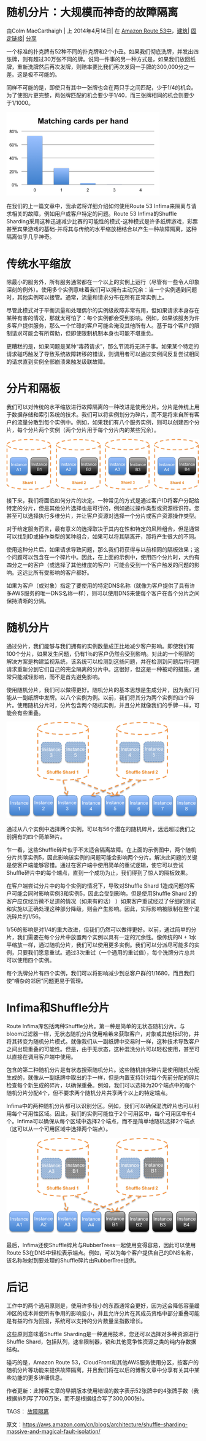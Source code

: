 # 随机分片：大规模而神奇的故障隔离

由Colm MacCarthaigh | 上 2014年4月14日| 在 [Amazon Route 53中](https://aws.amazon.com/blogs/architecture/category/networking-content-delivery/amazon-route-53/)，[建筑](https://aws.amazon.com/blogs/architecture/category/architecture/)| [固定链接](https://aws.amazon.com/blogs/architecture/shuffle-sharding-massive-and-magical-fault-isolation/)| [ 分享](https://aws.amazon.com/cn/blogs/architecture/shuffle-sharding-massive-and-magical-fault-isolation/#)

一个标准的扑克牌有52种不同的扑克牌和2个小丑。如果我们彻底洗牌，并发出四张牌，则有超过30万张不同的牌。说同一件事的另一种方式是，如果我们放回纸牌，重新洗牌然后再次发牌，则赔率要比我们再次发同一手牌的300,000分之一差。这是极不可能的。

同样不可能的是，即使只有其中一张牌也会在两只手之间匹配，少于1/4的机会。为了使图片更完整，两张牌匹配的机会要少于1/40，而三张牌相同的机会则要少于1/1000。

<img src="images/shuffle-sharding-blog-figure-1.png" alt="img" style="zoom:80%;" />

在我们的上一篇文章中，我承诺将详细介绍如何使用Route 53 Infima来隔离与请求相关的故障，例如用户或客户特定的问题。Route 53 Infima的Shuffle Sharding采用这种迅速减少比赛的可能性的模式-这种模式是许多纸牌游戏，彩票甚至宾果游戏的基础-并将其与传统的水平缩放相结合以产生一种故障隔离，这种隔离似乎几乎神奇。

# 传统水平缩放

除最小的服务外，所有服务通常都在一个以上的实例上运行（尽管有一些令人印象深刻的例外）。使用多个实例意味着我们可以拥有主动冗余：当一个实例遇到问题时，其他实例可以接管。通常，流量和请求分布在所有正常实例上。

尽管此模式对于平衡流量和处理偶尔的实例级故障非常有用，但如果请求本身存在某种有害的情况，那就太可怕了：每个实例都会受到影响。例如，如果该服务为许多客户提供服务，那么一个忙碌的客户可能会淹没其他所有人。基于每个客户的限制请求可能会有所帮助，但即使限制机制本身也可能不堪重负。

更糟糕的是，如果问题是某种“毒药请求”，那么节流将无济于事。如果某个特定的请求碰巧触发了导致系统故障转移的错误，则调用者可以通过实例间反复尝试相同的请求直到实例全部崩溃来触发级联故障。

# 分片和隔板

我们可以对传统的水平缩放进行故障隔离的一种改进是使用分片。分片是传统上用于数据存储和索引系统的技术。我们可以将实例划分为碎片，而不是将来自所有客户的流量分散到每个实例中。例如，如果我们有八个服务实例，则可以创建四个分片，每个分片两个实例（两个分片用于每个分片内的某些冗余）。

<img src="images/shuffle-sharding-blog-figure-2.png" alt="img" style="zoom:80%;" />

接下来，我们将面临如何分片的决定。一种常见的方式是通过客户ID将客户分配给特定的分片，但是其他分片选择也是可行的，例如通过操作类型或资源标识符。您甚至可以选择执行多维分片，并让客户资源对选择一个分片或客户资源操作类型。

对于给定服务而言，最有意义的选择取决于其内在性和特定的风险组合，但是通常可以找到ID或操作类型的某种组合，如果可以将其隔离开，那将产生很大的不同。

使用这种分片后，如果请求导致问题，那么我们将获得与以前相同的隔板效果；这个问题可以包含在一个碎片中。因此，在上面的示例中，使用四个分片时，大约有四分之一的客户（或选择了其他维度的客户）可能会受到一个客户触发的问题的影响。这远比所有受影响的客户都好。

如果为客户（或对象）指定了要使用的特定DNS名称（就像为客户提供了具有许多AWS服务的唯一DNS名称一样），则可以使用DNS来使每个客户在各个分片之间保持清晰的分隔。

# 随机分片

通过分片，我们能够与我们拥有的实例数量成正比地减少客户影响。即使我们有100个分片，如果发生问题，仍有1％的客户仍然会受到影响。对此的一个明智的解决方案是构建监视系统，该系统可以检测到这些问题，并在检测到问题后将问题请求重新分到它们自己的完全隔离的分片中。这很好，但这是一种被动的措施，通常只能减轻影响，而不是首先避免影响。

使用随机分片，我们可以做得更好。随机分片的基本思想是生成分片，因为我们可能从一副纸牌中发牌。以八个实例为例。以前，我们将其分为两个实例的四个碎片。使用随机分片时，分片包含两个随机实例，并且分片就像我们的手牌一样，可能会有些重叠。

<img src="images/shuffle-sharding-blog-figure-3.png" alt="img" style="zoom:80%;" />

通过从八个实例中选择两个实例，可以有56个潜在的随机碎片，远远超过我们之前拥有的四个简单碎片。

乍一看，这些Shuffle碎片似乎不太适合隔离故障。在上面的示例图中，两个随机分片共享实例5，因此影响该实例的问题可能会影响两个分片。解决此问题的关键是使客户端能够容错。通过在客户端中使用简单的重试逻辑，使它可以尝试Shuffle碎片中的每个端点，直到一个成功为止，我们得到了惊人的隔板效果。

在客户端尝试分片中的每个实例的情况下，导致对Shuffle Shard 1造成问题的客户可能会同时影响实例3和实例5，因此会受到影响，但是使用Shuffle Shard 2的客户应仅经历微不足道的情况（如果有的话） ）如果客户重试经过了仔细的测试和实施以正确处理这种部分降级，则会产生影响。因此，实际影响被限制在整个混洗碎片的1/56。

1/56的影响是对1/4的重大改进，但我们仍然可以做得更好。以前，通过简单的分片，我们需要在每个分片中放置两个实例以具有一定的冗余性。像传统的N + 1水平缩放一样，通过随机分片，我们可以使用更多实例。我们可以分派尽可能多的实例，只要我们愿意重试。通过3次重试（一个通用的重试值），每个洗牌分片总共可以使用四个实例。

每个洗牌分片有四个实例，我们可以将影响减少到总客户群的1/1680，而且我们使“嘈杂的邻居”问题更易于管理。

# Infima和Shuffle分片

Route Infima库包括两种Shuffle分片。第一种是简单的无状态随机分片。与bloom过滤器一样，无状态随机分片使用哈希来获取客户，对象或其他标识符，并将其转变为随机分片模式。就像我们从一副纸牌中交易时一样，这种技术导致客户之间出现重叠的可能性。但是，由于无状态，这种混洗分片可以轻松使用，甚至可以直接在调用客户端中使用。

包含的第二种随机分片是有状态搜索随机分片。这些随机排序碎片是使用随机分配生成的，就像从一副纸牌中取出的手一样，但是内置支持针对每个先前分配的碎片检查每个新生成的碎片，以确保重叠。例如，我们可以选择为20个端点中的每个随机分片分配4个，但不要求两个随机分片共享两个以上的特定端点。

Infima中的两种随机分片都可以识别分区。例如，我们可以确保混洗碎片也可以利用每个可用性区域。因此，我们的实例可能位于2个可用区中，每个可用区中有4个。Infima可以确保从每个区域中选择2个端点，而不是简单地随机选择2个端点（这可以从一个可用区域中选择两个端点）。

<img src="images/shuffle-sharding-blog-figure-4.png" alt="img" style="zoom:80%;" />

最后，Infima还使Shuffle碎片与RubberTrees一起使用变得容易，因此可以使用Route 53在DNS中轻松表示端点。例如，可以为每个客户提供自己的DNS名称，该名称映射到要处理的Shuffle碎片由RubberTree提供。

# 后记

工作中的两个通用原则是，使用许多较小的东西通常会更好，因为这会降低容量缓冲区的成本并使所有争用的影响变小，并且允许分片在其成员资格中部分重叠可能是有益的作为回报，系统可以支持的分片数量呈指数增长。

这些原则意味着Shuffle Sharding是一种通用技术，您还可以选择对多种资源进行Shuffle Shard，包括队列，速率限制器，锁和其他竞争性资源之类的纯内存数据结构。

碰巧的是，Amazon Route 53，CloudFront和其他AWS服务使用分区，按客户的随机分片等功能来提供故障隔离，并且我们将在以后的博客文章中分享有关其中某些功能的更多详细信息。

作者更新：此博客文章的早期版本使用错误的数字表示52张牌中的4张牌手数（我根据排列写了700万张，而不是根据组合写了300,000张）。

TAGS： [故障隔离](https://aws.amazon.com/blogs/architecture/tag/fault-isolation/)



原文：https://aws.amazon.com/cn/blogs/architecture/shuffle-sharding-massive-and-magical-fault-isolation/
